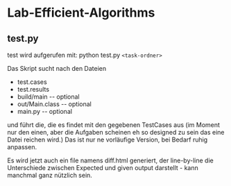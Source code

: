 # Lab-Efficient-Algorithms
## test.py
test wird aufgerufen mit:
python test.py `<task-ordner>`

Das Skript sucht nach den Dateien
  * test.cases
  * test.results
  * build/main          -- optional
  * out/Main.class    -- optional
  * main.py             -- optional

und führt die, die es findet mit den gegebenen TestCases aus (im Moment nur den einen, aber die Aufgaben scheinen eh so designed zu sein das eine Datei reichen wird.)
Das ist nur ne vorläufige Version, bei Bedarf ruhig anpassen.

Es wird jetzt auch ein file namens diff.html generiert, der line-by-line die Unterschiede zwischen Expected und given output darstellt - kann manchmal ganz nützlich sein.
